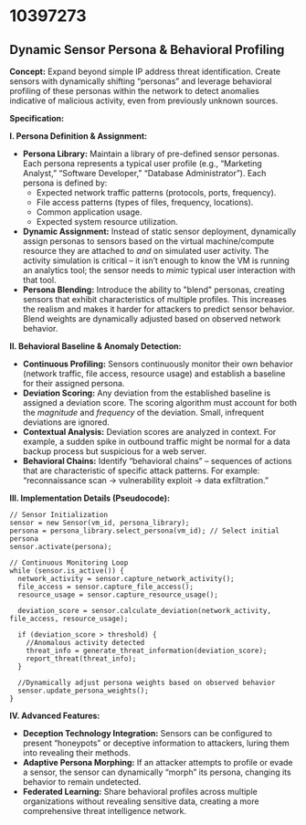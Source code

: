 # 10397273

## Dynamic Sensor Persona & Behavioral Profiling

**Concept:** Expand beyond simple IP address threat identification. Create sensors with dynamically shifting “personas” and leverage behavioral profiling of these personas within the network to detect anomalies indicative of malicious activity, even from previously unknown sources.

**Specification:**

**I. Persona Definition & Assignment:**

*   **Persona Library:** Maintain a library of pre-defined sensor personas. Each persona represents a typical user profile (e.g., “Marketing Analyst,” “Software Developer,” “Database Administrator”).  Each persona is defined by:
    *   Expected network traffic patterns (protocols, ports, frequency).
    *   File access patterns (types of files, frequency, locations).
    *   Common application usage.
    *   Expected system resource utilization.
*   **Dynamic Assignment:**  Instead of static sensor deployment, dynamically assign personas to sensors based on the virtual machine/compute resource they are attached to *and* on simulated user activity. The activity simulation is critical – it isn’t enough to know the VM is running an analytics tool; the sensor needs to *mimic* typical user interaction with that tool.
*   **Persona Blending:** Introduce the ability to "blend" personas, creating sensors that exhibit characteristics of multiple profiles. This increases the realism and makes it harder for attackers to predict sensor behavior.  Blend weights are dynamically adjusted based on observed network behavior.

**II. Behavioral Baseline & Anomaly Detection:**

*   **Continuous Profiling:** Sensors continuously monitor their own behavior (network traffic, file access, resource usage) and establish a baseline for their assigned persona.
*   **Deviation Scoring:**  Any deviation from the established baseline is assigned a deviation score.  The scoring algorithm must account for both the *magnitude* and *frequency* of the deviation.  Small, infrequent deviations are ignored.
*   **Contextual Analysis:** Deviation scores are analyzed in context. For example, a sudden spike in outbound traffic might be normal for a data backup process but suspicious for a web server.
*   **Behavioral Chains:**  Identify “behavioral chains” – sequences of actions that are characteristic of specific attack patterns.  For example: “reconnaissance scan -> vulnerability exploit -> data exfiltration.”

**III. Implementation Details (Pseudocode):**

```
// Sensor Initialization
sensor = new Sensor(vm_id, persona_library);
persona = persona_library.select_persona(vm_id); // Select initial persona
sensor.activate(persona);

// Continuous Monitoring Loop
while (sensor.is_active()) {
  network_activity = sensor.capture_network_activity();
  file_access = sensor.capture_file_access();
  resource_usage = sensor.capture_resource_usage();

  deviation_score = sensor.calculate_deviation(network_activity, file_access, resource_usage);

  if (deviation_score > threshold) {
    //Anomalous activity detected
    threat_info = generate_threat_information(deviation_score);
    report_threat(threat_info);
  }

  //Dynamically adjust persona weights based on observed behavior
  sensor.update_persona_weights();
}
```

**IV. Advanced Features:**

*   **Deception Technology Integration:**  Sensors can be configured to present “honeypots” or deceptive information to attackers, luring them into revealing their methods.
*   **Adaptive Persona Morphing:**  If an attacker attempts to profile or evade a sensor, the sensor can dynamically “morph” its persona, changing its behavior to remain undetected.
*   **Federated Learning:** Share behavioral profiles across multiple organizations without revealing sensitive data, creating a more comprehensive threat intelligence network.
